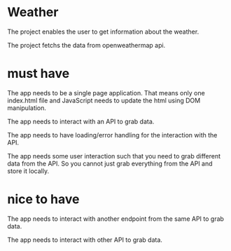 # Weather

The project enables the user to get information about the weather.

The project fetchs the data from openweathermap api.

# must have

The app needs to be a single page application. That means only one index.html file and JavaScript needs to update the html using DOM manipulation.

The app needs to interact with an API to grab data.

The app needs to have loading/error handling for the interaction with the API.

The app needs some user interaction such that you need to grab different data from the API. So you cannot just grab everything from the API and store it locally.


# nice to have

The app needs to interact with another endpoint from the same API to grab data.

The app needs to interact with other API to grab data.
